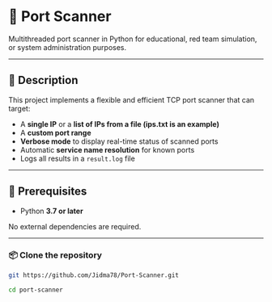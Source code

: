 # 🔎 Port Scanner

Multithreaded port scanner in Python for educational, red team simulation, or system administration purposes.

---

## 🧩 Description

This project implements a flexible and efficient TCP port scanner that can target:
- A **single IP** or a **list of IPs from a file (ips.txt is an example)**
- A **custom port range**
- **Verbose mode** to display real-time status of scanned ports
- Automatic **service name resolution** for known ports
- Logs all results in a `result.log` file


---

## 🧰 Prerequisites

- Python **3.7 or later**

No external dependencies are required.

---


### 📦 Clone the repository

```bash
git https://github.com/Jidma78/Port-Scanner.git
````

```bash
cd port-scanner
```
